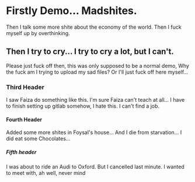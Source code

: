 # Firstly Demo... Madshites.

Then I talk some more shite about the economy of the world.
Then I fuck myself up by overthinking.

## Then I try to cry... I try to cry a lot, but I can't.

Please just fuck off then, this was only supposed to be a normal demo, Why the fuck am I trying to upload my sad files?
Or I'll just fuck off here myself...

### Third Header

I saw Faiza do something like this. I'm sure Faiza can't teach at all...
I have to finish setting up gitlab somehow, I hate this. I can't find a job.

#### Fourth Header

Added some more shites in Foysal's house...
And I die from starvation...
I did eat some Chocolates...

##### Fifth header

I was about to ride an Audi to Oxford. But I cancelled last minute.
I wanted to meet with, ah well, never mind